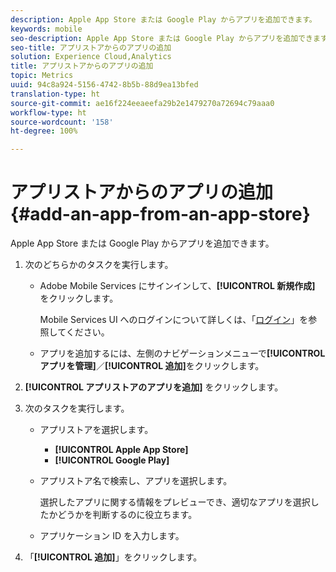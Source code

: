```yaml
---
description: Apple App Store または Google Play からアプリを追加できます。
keywords: mobile
seo-description: Apple App Store または Google Play からアプリを追加できます。
seo-title: アプリストアからのアプリの追加
solution: Experience Cloud,Analytics
title: アプリストアからのアプリの追加
topic: Metrics
uuid: 94c8a924-5156-4742-8b5b-88d9ea13bfed
translation-type: ht
source-git-commit: ae16f224eeaeefa29b2e1479270a72694c79aaa0
workflow-type: ht
source-wordcount: '158'
ht-degree: 100%

---
```



# アプリストアからのアプリの追加 {#add-an-app-from-an-app-store}

Apple App Store または Google Play からアプリを追加できます。

1. 次のどちらかのタスクを実行します。

   * Adobe Mobile Services にサインインして、**[!UICONTROL 新規作成]** をクリックします。

      Mobile Services UI へのログインについて詳しくは、「[ログイン](/help/using/gs/gs-signin.md)」を参照してください。

   * アプリを追加するには、左側のナビゲーションメニューで&#x200B;**[!UICONTROL アプリを管理]**／**[!UICONTROL 追加]**&#x200B;をクリックします。

1. **[!UICONTROL アプリストアのアプリを追加]** をクリックします。
1. 次のタスクを実行します。

   * アプリストアを選択します。
      * **[!UICONTROL Apple App Store]**
      * **[!UICONTROL Google Play]**
   * アプリストア名で検索し、アプリを選択します。

      選択したアプリに関する情報をプレビューでき、適切なアプリを選択したかどうかを判断するのに役立ちます。

   * アプリケーション ID を入力します。


1. 「**[!UICONTROL 追加]**」をクリックします。